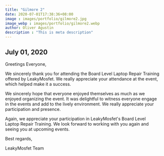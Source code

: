 ```yaml
---
title: "Gilmore 2"
date: 2020-07-01T17:38:36+08:00
image : images/portfolio/gilmore2.jpg
image_webp : images/portfolio/gilmore2.webp
author: Oliver Agustin
description : "This is meta description"
---
```


## July 01, 2020
Greetings Everyone,

We sincerely thank you for attending the Board Level Laptop Repair Training offered by LeakyMosfet. We really appreciate your attendance at the event, which helped make it a success.

We sincerely hope that everyone enjoyed themselves as much as we enjoyed organizing the event. It was delightful to witness everyone engage in the events and add to the lively environment. We really appreciate your participation and presence.

Again, we appreciate your participation in LeakyMosfet's Board Level Laptop Repair Training. We look forward to working with you again and seeing you at upcoming events.

Best regards,

LeakyMosfet Team